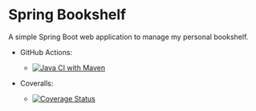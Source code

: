 # Spring Bookshelf

A simple Spring Boot web application to manage my personal bookshelf.

- GitHub Actions:
  - [![Java CI with Maven](https://github.com/FrancescoMucci/spring-bookshelf/actions/workflows/maven.yml/badge.svg)](https://github.com/FrancescoMucci/spring-bookshelf/actions/workflows/maven.yml)

- Coveralls:
  - [![Coverage Status](https://coveralls.io/repos/github/FrancescoMucci/spring-bookshelf/badge.svg)](https://coveralls.io/github/FrancescoMucci/spring-bookshelf)